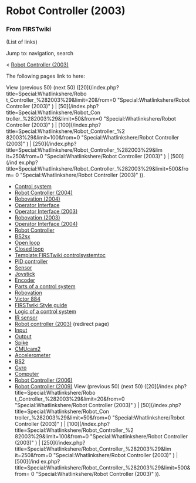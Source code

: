 # Robot Controller (2003)

### From FIRSTwiki

(List of links)

Jump to: navigation, search

&lt; [Robot Controller
(2003)](/index.php?title=Robot_Controller_%282003%29&redirect=no "Robot
Controller \(2003\)" )  

The following pages link to here:

View (previous 50) (next 50) ([20](/index.php?title=Special:Whatlinkshere/Robo
t_Controller_%282003%29&limit=20&from=0 "Special:Whatlinkshere/Robot
Controller \(2003\)" ) | [50](/index.php?title=Special:Whatlinkshere/Robot_Con
troller_%282003%29&limit=50&from=0 "Special:Whatlinkshere/Robot Controller
\(2003\)" ) | [100](/index.php?title=Special:Whatlinkshere/Robot_Controller_%2
82003%29&limit=100&from=0 "Special:Whatlinkshere/Robot Controller \(2003\)" )
| [250](/index.php?title=Special:Whatlinkshere/Robot_Controller_%282003%29&lim
it=250&from=0 "Special:Whatlinkshere/Robot Controller \(2003\)" ) | [500](/ind
ex.php?title=Special:Whatlinkshere/Robot_Controller_%282003%29&limit=500&from=
0 "Special:Whatlinkshere/Robot Controller \(2003\)" )).

  * [Control system](Control_system "Control system" )
  * [Robot Controller (2004)](Robot_Controller_%282004%29 "Robot Controller \(2004\)" )
  * [Robovation (2004)](Robovation_%282004%29 "Robovation \(2004\)" )
  * [Operator Interface](Operator_Interface "Operator Interface" )
  * [Operator Interface (2003)](Operator_Interface_%282003%29 "Operator Interface \(2003\)" )
  * [Robovation (2003)](Robovation_%282003%29 "Robovation \(2003\)" )
  * [Operator Interface (2004)](Operator_Interface_%282004%29 "Operator Interface \(2004\)" )
  * [Robot Controller](Robot_Controller "Robot Controller" )
  * [BS2sx](BS2sx "BS2sx" )
  * [Open loop](Open_loop "Open loop" )
  * [Closed loop](Closed_loop "Closed loop" )
  * [Template:FIRSTwiki controlsystemtoc](Template:FIRSTwiki_controlsystemtoc "Template:FIRSTwiki controlsystemtoc" )
  * [PID controller](PID_controller "PID controller" )
  * [Sensor](Sensor "Sensor" )
  * [Joystick](Joystick "Joystick" )
  * [Encoder](Encoder "Encoder" )
  * [Parts of a control system](Parts_of_a_control_system "Parts of a control system" )
  * [Robovation](Robovation "Robovation" )
  * [Victor 884](Victor_884 "Victor 884" )
  * [FIRSTwiki:Style guide](FIRSTwiki:Style_guide "FIRSTwiki:Style guide" )
  * [Logic of a control system](Logic_of_a_control_system "Logic of a control system" )
  * [IR sensor](IR_sensor "IR sensor" )
  * [Robot controller (2003)](/index.php?title=Robot_controller_%282003%29&redirect=no "Robot controller \(2003\)" ) (redirect page) 
  * [Input](Input "Input" )
  * [Output](Output "Output" )
  * [Spike](Spike "Spike" )
  * [CMUcam2](CMUcam2 "CMUcam2" )
  * [Accelerometer](Accelerometer "Accelerometer" )
  * [BS2](BS2 "BS2" )
  * [Gyro](Gyro "Gyro" )
  * [Computer](Computer "Computer" )
  * [Robot Controller (2006)](Robot_Controller_%282006%29 "Robot Controller \(2006\)" )
  * [Robot Controller (2009)](Robot_Controller_%282009%29 "Robot Controller \(2009\)" )
View (previous 50) (next 50) ([20](/index.php?title=Special:Whatlinkshere/Robo
t_Controller_%282003%29&limit=20&from=0 "Special:Whatlinkshere/Robot
Controller \(2003\)" ) | [50](/index.php?title=Special:Whatlinkshere/Robot_Con
troller_%282003%29&limit=50&from=0 "Special:Whatlinkshere/Robot Controller
\(2003\)" ) | [100](/index.php?title=Special:Whatlinkshere/Robot_Controller_%2
82003%29&limit=100&from=0 "Special:Whatlinkshere/Robot Controller \(2003\)" )
| [250](/index.php?title=Special:Whatlinkshere/Robot_Controller_%282003%29&lim
it=250&from=0 "Special:Whatlinkshere/Robot Controller \(2003\)" ) | [500](/ind
ex.php?title=Special:Whatlinkshere/Robot_Controller_%282003%29&limit=500&from=
0 "Special:Whatlinkshere/Robot Controller \(2003\)" )).

